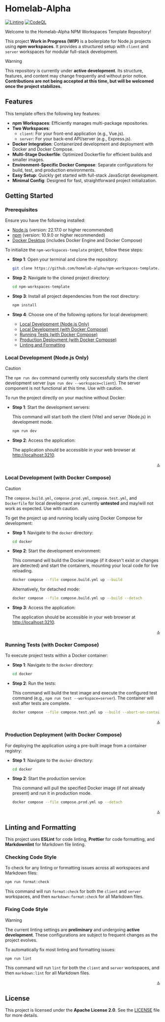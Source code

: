 # Homelab-Alpha

[![Linting](https://github.com/homelab-alpha/npm-workspaces-template/actions/workflows/linting.yml/badge.svg)](https://github.com/homelab-alpha/npm-workspaces-template/actions/workflows/linting.yml)
[![CodeQL](https://github.com/homelab-alpha/npm-workspaces-template/actions/workflows/github-code-scanning/codeql/badge.svg?branch=main)](https://github.com/homelab-alpha/npm-workspaces-template/actions/workflows/github-code-scanning/codeql)

Welcome to the Homelab-Alpha NPM Workspaces Template Repository!

This project **Work in Progress (WIP)** is a boilerplate for Node.js projects
using **npm workspaces**. It provides a structured setup with `client` and
`server` workspaces for modular full-stack development.

> [!WARNING]
> This repository is currently under **active development**. Its structure,
> features, and content may change frequently and without prior notice.
> **Contributions are not being accepted at this time, but will be welcomed once
> the project stabilizes.**

## Features

This template offers the following key features:

- **npm Workspaces**: Efficiently manages multi-package repositories.
- **Two Workspaces**:
  - `client`: For your front-end application (e.g., Vue.js).
  - `server`: For your back-end API/server (e.g., Express.js).
- **Docker Integration**: Containerized development and deployment with Docker
  and Docker Compose.
- **Multi-Stage Dockerfile**: Optimized Dockerfile for efficient builds and
  smaller images.
- **Environment-Specific Docker Compose**: Separate configurations for build,
  test, and production environments.
- **Easy Setup**: Quickly get started with full-stack JavaScript development.
- **Minimal Config**: Designed for fast, straightforward project initialization.

## Getting Started

### Prerequisites

Ensure you have the following installed:

- [Node.js](https://nodejs.org/en/download/) (version: 22.17.0 or higher recommended)
- [npm](https://www.npmjs.com/get-npm) (version: 10.9.0 or higher recommended)
- [Docker Desktop](https://www.docker.com/products/docker-desktop/) (includes Docker Engine and Docker Compose)

To initialize the `npm-workspaces-template` project, follow these steps:

- **Step 1**: Open your terminal and clone the repository:

  ```bash
  git clone https://github.com/homelab-alpha/npm-workspaces-template.git
  ```

- **Step 2**: Navigate to the cloned project directory:

  ```bash
  cd npm-workspaces-template
  ```

- **Step 3**: Install all project dependencies from the root directory:

  ```bash
  npm install
  ```

- **Step 4**: Choose one of the following options for local development:
  - [Local Development (Node.js Only)](#local-development-nodejs-only)
  - [Local Development (with Docker Compose)](#local-development-with-docker-compose)
  - [Running Tests (with Docker Compose)](#running-tests-with-docker-compose)
  - [Production Deployment (with Docker Compose)](#production-deployment-with-docker-compose)
  - [Linting and Formatting](#linting-and-formatting)

### Local Development (Node.js Only)

> [!CAUTION]
> The `npm run dev` command currently only successfully starts the client
> development server (`npm run dev --workspace=client`). The server component
> is not functional at this time. Use with caution.

To run the project directly on your machine without Docker:

- **Step 1**: Start the development servers:

  This command will start both the client (Vite) and server (Node.js) in
  development mode.

  ```bash
  npm run dev
  ```

- **Step 2**: Access the application:

  The application should be accessible in your web browser at [http://localhost:3210](https://www.google.com/search?q=http://localhost:3210).

  <p align="right"> <a href="#getting-started" class="return-point">🔝</a> </p>

### Local Development (with Docker Compose)

> [!CAUTION]
> The `compose.build.yml`, `compose.prod.yml`, `compose.test.yml`, and
> `Dockerfile` for local development are currently **untested** and may/will not
> work as expected. Use with caution.

To get the project up and running locally using Docker Compose for development:

- **Step 1**: Navigate to the `docker` directory:

  ```bash
  cd docker
  ```

- **Step 2**: Start the development environment:

  This command will build the Docker image (if it doesn't exist or changes are
  detected) and start the containers, mounting your local code for live reloading.

  ```bash
  docker compose --file compose.build.yml up --build
  ```

  Alternatively, for detached mode:

  ```bash
  docker compose --file compose.build.yml up --build --detach
  ```

- **Step 3**: Access the application:

  The application should be accessible in your web browser at [http://localhost:3210](https://www.google.com/search?q=http://localhost:3210).

  <p align="right"> <a href="#getting-started" class="return-point">🔝</a> </p>

### Running Tests (with Docker Compose)

To execute project tests within a Docker container:

- **Step 1**: Navigate to the `docker` directory:

  ```bash
  cd docker
  ```

- **Step 2**: Run the tests:

  This command will build the test image and execute the configured test command
  (e.g., `npm run test --workspace=server`). The container will exit after tests
  are complete.

  ```bash
  docker compose --file compose.test.yml up --build --abort-on-container-exit
  ```

  <p align="right"> <a href="#getting-started" class="return-point">🔝</a> </p>

### Production Deployment (with Docker Compose)

For deploying the application using a pre-built image from a container registry:

- **Step 1**: Navigate to the `docker` directory:

  ```bash
  cd docker
  ```

- **Step 2**: Start the production service:

  This command will pull the specified Docker image (if not already present) and
  run it in production mode.

  ```bash
  docker compose --file compose.prod.yml up --detach
  ```

  <p align="right"> <a href="#getting-started" class="return-point">🔝</a> </p>

## Linting and Formatting

This project uses **ESLint** for code linting, **Prettier** for code formatting,
and **Markdownlint** for Markdown file linting.

### Checking Code Style

To check for any linting or formatting issues across all workspaces and Markdown
files:

```bash
npm run format:check
```

This command will run `format:check` for both the `client` and `server`
workspaces, and then `markdown:format:check` for all Markdown files.

### Fixing Code Style

> [!WARNING]
> The current linting settings are **preliminary** and undergoing **active
> development**. These configurations are subject to frequent changes as the
> project evolves.

To automatically fix most linting and formatting issues:

```bash
npm run lint
```

This command will run `lint` for both the `client` and `server` workspaces, and
then `markdown:lint` for all Markdown files.

<p align="right"> <a href="#getting-started" class="return-point">🔝</a> </p>

## License

This project is licensed under the **Apache License 2.0**. See the [LICENSE](https://github.com/homelab-alpha/npm-workspaces-template/blob/main/LICENSE) file for more details.
